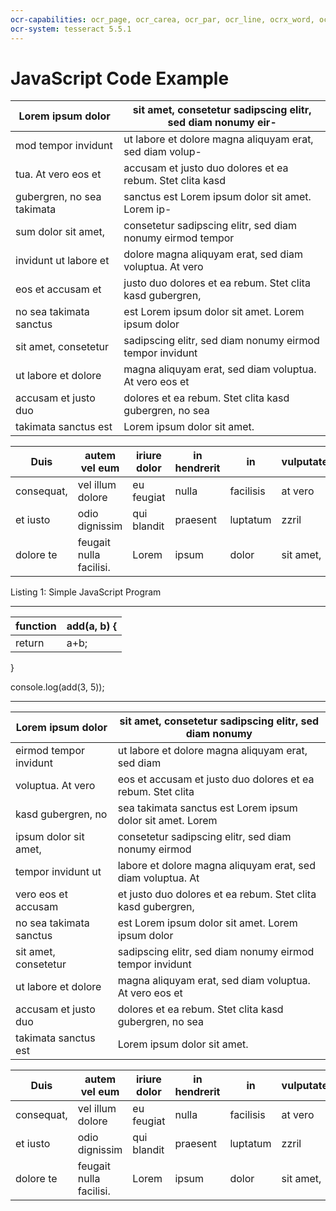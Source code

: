 ```yaml
---
ocr-capabilities: ocr_page, ocr_carea, ocr_par, ocr_line, ocrx_word, ocrp_dir, ocrp_lang, ocrp_wconf
ocr-system: tesseract 5.5.1
---
```


# JavaScript Code Example

| Lorem ipsum dolor | sit amet, consetetur sadipscing elitr, sed diam nonumy eir- |
| --- | --- |
| mod tempor invidunt | ut labore et dolore magna aliquyam erat, sed diam volup- |
| tua. At vero eos et | accusam et justo duo dolores et ea rebum. Stet clita kasd |
| gubergren, no sea takimata | sanctus est Lorem ipsum dolor sit amet. Lorem ip- |
| sum dolor sit amet, | consetetur sadipscing elitr, sed diam nonumy eirmod tempor |
| invidunt ut labore et | dolore magna aliquyam erat, sed diam voluptua. At vero |
| eos et accusam et | justo duo dolores et ea rebum. Stet clita kasd gubergren, |
| no sea takimata sanctus | est Lorem ipsum dolor sit amet. Lorem ipsum dolor |
| sit amet, consetetur | sadipscing elitr, sed diam nonumy eirmod tempor invidunt |
| ut labore et dolore | magna aliquyam erat, sed diam voluptua. At vero eos et |
| accusam et justo duo | dolores et ea rebum. Stet clita kasd gubergren, no sea |
| takimata sanctus est | Lorem ipsum dolor sit amet. |

| Duis | autem vel eum | iriure dolor | in hendrerit | in | vulputate | velit | esse molestie |  |
| --- | --- | --- | --- | --- | --- | --- | --- | --- |
| consequat, | vel illum dolore | eu feugiat | nulla | facilisis | at vero | eros | et accumsan |  |
| et iusto | odio dignissim | qui blandit | praesent | luptatum | zzril | delenit | augue | duis |
| dolore te | feugait nulla facilisi. | Lorem | ipsum | dolor | sit amet, |  |  |  |

Listing 1: Simple JavaScript Program

---

| function | add(a, b) { |
| --- | --- |
| return | a+b; |

}

console.log(add(3, 5));

---

| Lorem ipsum dolor | sit amet, consetetur sadipscing elitr, sed diam nonumy |
| --- | --- |
| eirmod tempor invidunt | ut labore et dolore magna aliquyam erat, sed diam |
| voluptua. At vero | eos et accusam et justo duo dolores et ea rebum. Stet clita |
| kasd gubergren, no | sea takimata sanctus est Lorem ipsum dolor sit amet. Lorem |
| ipsum dolor sit amet, | consetetur sadipscing elitr, sed diam nonumy eirmod |
| tempor invidunt ut | labore et dolore magna aliquyam erat, sed diam voluptua. At |
| vero eos et accusam | et justo duo dolores et ea rebum. Stet clita kasd gubergren, |
| no sea takimata sanctus | est Lorem ipsum dolor sit amet. Lorem ipsum dolor |
| sit amet, consetetur | sadipscing elitr, sed diam nonumy eirmod tempor invidunt |
| ut labore et dolore | magna aliquyam erat, sed diam voluptua. At vero eos et |
| accusam et justo duo | dolores et ea rebum. Stet clita kasd gubergren, no sea |
| takimata sanctus est | Lorem ipsum dolor sit amet. |

| Duis | autem vel eum | iriure dolor | in hendrerit | in | vulputate | velit | esse molestie |  |
| --- | --- | --- | --- | --- | --- | --- | --- | --- |
| consequat, | vel illum dolore | eu feugiat | nulla | facilisis | at vero | eros | et accumsan |  |
| et iusto | odio dignissim | qui blandit | praesent | luptatum | zzril | delenit | augue | duis |
| dolore te | feugait nulla facilisi. | Lorem | ipsum | dolor | sit amet, |  |  |  |
